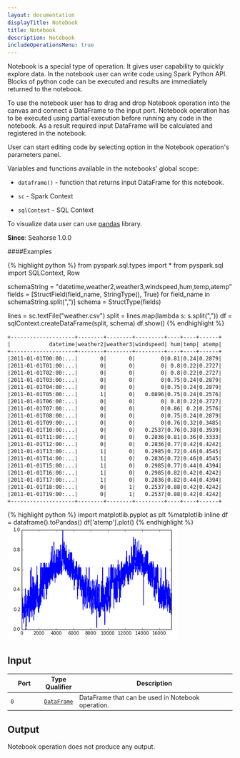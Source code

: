 ```yaml
---
layout: documentation
displayTitle: Notebook
title: Notebook
description: Notebook
includeOperationsMenu: true
---
```


Notebook is a special type of operation. It gives user capability to quickly explore data.
In the notebook user can write code using Spark Python API.
Blocks of python code can be executed and results are immediately returned to the notebook.

To use the notebook user has to drag and drop Notebook operation into the canvas and connect a DataFrame to the input port.
Notebook operation has to be executed using partial execution before running any code in the notebook.
As a result required input DataFrame will be calculated and registered in the notebook.

User can start editing code by selecting option in the Notebook operation's parameters panel.

Variables and functions available in the notebooks' global scope:

* <code>dataframe()</code> - function that returns input DataFrame for this notebook.

* <code>sc</code> - Spark Context

* <code>sqlContext</code> - SQL Context

To visualize data user can use <a target="_blank" href="{{ site.PANDAS_LIBRARY_ADDRESS }}">pandas</a> library.

**Since**: Seahorse 1.0.0

####Examples

{% highlight python %}
from pyspark.sql.types import *
from pyspark.sql import SQLContext, Row

schemaString = "datetime,weather2,weather3,windspeed,hum,temp,atemp"
fields = [StructField(field_name, StringType(), True) for field_name in schemaString.split(",")]
schema = StructType(fields)

lines = sc.textFile("weather.csv")
split = lines.map(lambda s: s.split(","))
df = sqlContext.createDataFrame(split, schema)
df.show()
{% endhighlight %}

    +--------------------+--------+--------+---------+----+----+------+
    |            datetime|weather2|weather3|windspeed| hum|temp| atemp|
    +--------------------+--------+--------+---------+----+----+------+
    |2011-01-01T00:00:...|       0|       0|        0|0.81|0.24|0.2879|
    |2011-01-01T01:00:...|       0|       0|        0| 0.8|0.22|0.2727|
    |2011-01-01T02:00:...|       0|       0|        0| 0.8|0.22|0.2727|
    |2011-01-01T03:00:...|       0|       0|        0|0.75|0.24|0.2879|
    |2011-01-01T04:00:...|       0|       0|        0|0.75|0.24|0.2879|
    |2011-01-01T05:00:...|       1|       0|   0.0896|0.75|0.24|0.2576|
    |2011-01-01T06:00:...|       0|       0|        0| 0.8|0.22|0.2727|
    |2011-01-01T07:00:...|       0|       0|        0|0.86| 0.2|0.2576|
    |2011-01-01T08:00:...|       0|       0|        0|0.75|0.24|0.2879|
    |2011-01-01T09:00:...|       0|       0|        0|0.76|0.32|0.3485|
    |2011-01-01T10:00:...|       0|       0|   0.2537|0.76|0.38|0.3939|
    |2011-01-01T11:00:...|       0|       0|   0.2836|0.81|0.36|0.3333|
    |2011-01-01T12:00:...|       0|       0|   0.2836|0.77|0.42|0.4242|
    |2011-01-01T13:00:...|       1|       0|   0.2985|0.72|0.46|0.4545|
    |2011-01-01T14:00:...|       1|       0|   0.2836|0.72|0.46|0.4545|
    |2011-01-01T15:00:...|       1|       0|   0.2985|0.77|0.44|0.4394|
    |2011-01-01T16:00:...|       1|       0|   0.2985|0.82|0.42|0.4242|
    |2011-01-01T17:00:...|       1|       0|   0.2836|0.82|0.44|0.4394|
    |2011-01-01T18:00:...|       0|       1|   0.2537|0.88|0.42|0.4242|
    |2011-01-01T19:00:...|       0|       1|   0.2537|0.88|0.42|0.4242|
    +--------------------+--------+--------+---------+----+----+------+

{% highlight python %}
import matplotlib.pyplot as plt
%matplotlib inline
df = dataframe().toPandas()
df['atemp'].plot()
{% endhighlight %}
<img class="img-responsive" src="../img/notebook_plot.png" />

## Input

<table>
<thead>
<tr>
<th style="width:15%">Port</th>
<th style="width:15%">Type Qualifier</th>
<th style="width:70%">Description</th>
</tr>
</thead>
<tbody>
<tr>
<td><code>0</code></td>
<td><code><a href="../classes/dataframe.html">DataFrame</a></code></td>
<td>DataFrame that can be used in Notebook operation.</td>
</tr>
</tbody>
</table>

## Output

Notebook operation does not produce any output.
